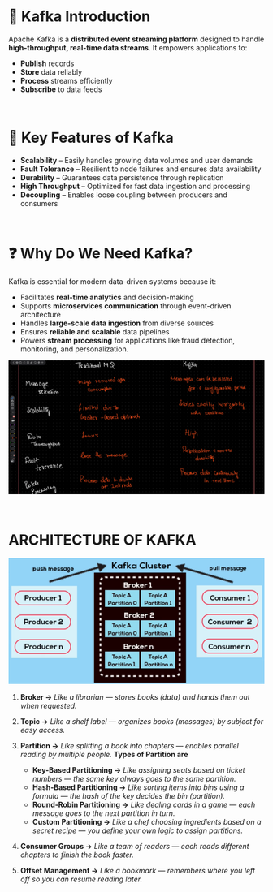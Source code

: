 # 🧠 Kafka Introduction

Apache Kafka is a **distributed event streaming platform** designed to handle **high-throughput, real-time data streams**. It empowers applications to:

- **Publish** records
- **Store** data reliably
- **Process** streams efficiently
- **Subscribe** to data feeds

<br>

# 🚀 Key Features of Kafka

- **Scalability** – Easily handles growing data volumes and user demands  
- **Fault Tolerance** – Resilient to node failures and ensures data availability  
- **Durability** – Guarantees data persistence through replication  
- **High Throughput** – Optimized for fast data ingestion and processing  
- **Decoupling** – Enables loose coupling between producers and consumers  

<br>

# ❓ Why Do We Need Kafka?

Kafka is essential for modern data-driven systems because it:

- Facilitates **real-time analytics** and decision-making  
- Supports **microservices communication** through event-driven architecture  
- Handles **large-scale data ingestion** from diverse sources  
- Ensures **reliable and scalable** data pipelines  
- Powers **stream processing** for applications like fraud detection, monitoring, and personalization.

![Difference between Traditional & Kafka](images/image.png)

<br>

# ARCHITECTURE OF KAFKA

![Architecture](images/image-1.png)

1. **Broker &rarr;** *Like a librarian — stores books (data) and hands them out when requested.*

2. **Topic &rarr;** *Like a shelf label — organizes books (messages) by subject for easy access.*

3. **Partition &rarr;** *Like splitting a book into chapters — enables parallel reading by multiple people.* **Types of Partition are**
    - **Key-Based Partitioning &rarr;** *Like assigning seats based on ticket numbers — the same key always goes to the same partition.*
    - **Hash-Based Partitioning &rarr;** *Like sorting items into bins using a formula — the hash of the key decides the bin (partition).*
    - **Round-Robin Partitioning &rarr;** *Like dealing cards in a game — each message goes to the next partition in turn.*
    - **Custom Partitioning &rarr;** *Like a chef choosing ingredients based on a secret recipe — you define your own logic to assign partitions.*

5. **Consumer Groups &rarr;** *Like a team of readers — each reads different chapters to finish the book faster.*

6. **Offset Management &rarr;** *Like a bookmark — remembers where you left off so you can resume reading later.*
